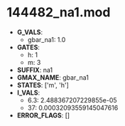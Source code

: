 # 144482_na1.mod

- **G_VALS**:
  - gbar_na1: 1.0
- **GATES**:
  - h: 1
  - m: 3
- **SUFFIX**: na1
- **GMAX_NAME**: gbar_na1
- **STATES**: ['m', 'h']
- **I_VALS**:
  - 6.3: 2.488367207229855e-05
  - 37: 0.00032093559145047616
- **ERROR_FLAGS**: []
